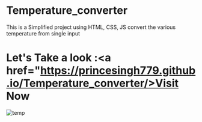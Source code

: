 # Temperature_converter
This is a Simplified project using HTML, CSS, JS convert the various temperature from single input

# Let's Take a look :<a href="https://princesingh779.github.io/Temperature_converter/>Visit Now</a>
![temp](https://github.com/princesingh779/Temperature_converter/assets/112804351/3f104f9c-3714-4fc0-a88a-99608073c61f)
